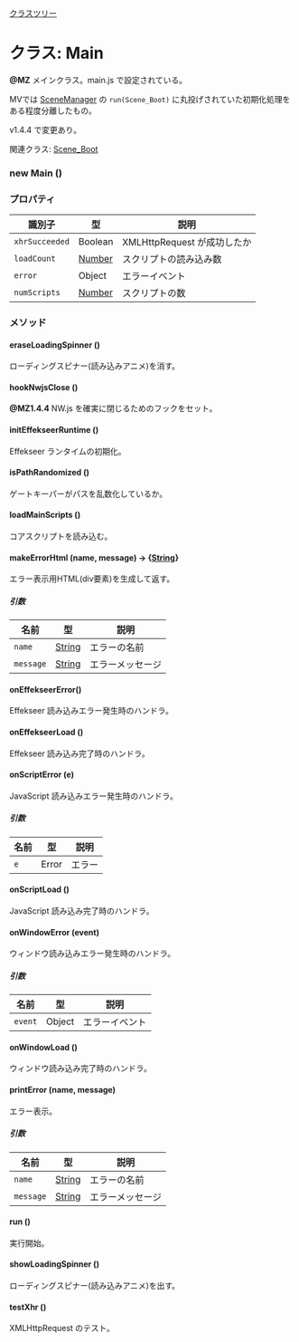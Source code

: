 [クラスツリー](index.md)

# クラス: Main

**@MZ**
メインクラス。main.js で設定されている。

MVでは [SceneManager](SceneManager.md) の `run(Scene_Boot)` に丸投げされていた初期化処理をある程度分離したもの。

v1.4.4 で変更あり。

関連クラス: [Scene_Boot](Scene_Boot.md)

### new Main ()

### プロパティ

| 識別子 | 型 | 説明 |
| --- | --- | --- |
| `xhrSucceeded` | Boolean | XMLHttpRequest が成功したか |
| `loadCount` | [Number](Number.md) | スクリプトの読み込み数 |
| `error` | Object | エラーイベント |
| `numScripts` | [Number](Number.md) | スクリプトの数 |


### メソッド

#### eraseLoadingSpinner ()
ローディングスピナー(読み込みアニメ)を消す。


#### hookNwjsClose ()
**@MZ1.4.4** NW.js を確実に閉じるためのフックをセット。


#### initEffekseerRuntime ()
Effekseer ランタイムの初期化。


#### isPathRandomized ()
ゲートキーパーがパスを乱数化しているか。


#### loadMainScripts ()
コアスクリプトを読み込む。


#### makeErrorHtml (name, message) → {[String](String.md)}
エラー表示用HTML(div要素)を生成して返す。

##### 引数

| 名前 | 型 | 説明 |
| --- | --- | --- |
| `name` | [String](String.md)  | エラーの名前 |
| `message` | [String](String.md)  | エラーメッセージ |


#### onEffekseerError()
Effekseer 読み込みエラー発生時のハンドラ。


#### onEffekseerLoad ()
Effekseer 読み込み完了時のハンドラ。


#### onScriptError (e)
JavaScript 読み込みエラー発生時のハンドラ。

##### 引数

| 名前 | 型 | 説明 |
| --- | --- | --- |
| `e` | Error | エラー |


#### onScriptLoad ()
JavaScript 読み込み完了時のハンドラ。


#### onWindowError (event)
ウィンドウ読み込みエラー発生時のハンドラ。

##### 引数

| 名前 | 型 | 説明 |
| --- | --- | --- |
| `event` | Object | エラーイベント |


#### onWindowLoad ()
ウィンドウ読み込み完了時のハンドラ。


#### printError (name, message) 
エラー表示。

##### 引数

| 名前 | 型 | 説明 |
| --- | --- | --- |
| `name` | [String](String.md)  | エラーの名前 |
| `message` | [String](String.md)  | エラーメッセージ |


#### run ()
実行開始。


#### showLoadingSpinner ()
ローディングスピナー(読み込みアニメ)を出す。


#### testXhr ()
XMLHttpRequest のテスト。

